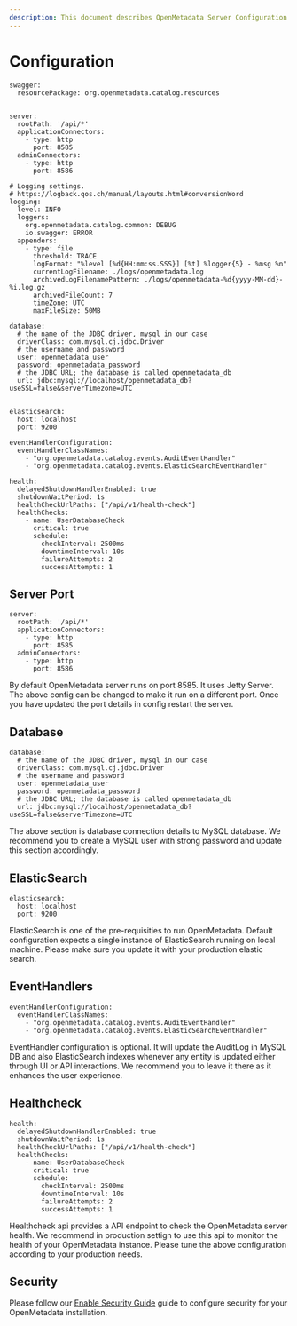 ```yaml
---
description: This document describes OpenMetadata Server Configuration
---
```


# Configuration

```text
swagger:
  resourcePackage: org.openmetadata.catalog.resources


server:
  rootPath: '/api/*'
  applicationConnectors:
    - type: http
      port: 8585
  adminConnectors:
    - type: http
      port: 8586

# Logging settings.
# https://logback.qos.ch/manual/layouts.html#conversionWord
logging:
  level: INFO
  loggers:
    org.openmetadata.catalog.common: DEBUG
    io.swagger: ERROR
  appenders:
    - type: file
      threshold: TRACE
      logFormat: "%level [%d{HH:mm:ss.SSS}] [%t] %logger{5} - %msg %n"
      currentLogFilename: ./logs/openmetadata.log
      archivedLogFilenamePattern: ./logs/openmetadata-%d{yyyy-MM-dd}-%i.log.gz
      archivedFileCount: 7
      timeZone: UTC
      maxFileSize: 50MB

database:
  # the name of the JDBC driver, mysql in our case
  driverClass: com.mysql.cj.jdbc.Driver
  # the username and password
  user: openmetadata_user
  password: openmetadata_password
  # the JDBC URL; the database is called openmetadata_db
  url: jdbc:mysql://localhost/openmetadata_db?useSSL=false&serverTimezone=UTC


elasticsearch:
  host: localhost
  port: 9200

eventHandlerConfiguration:
  eventHandlerClassNames:
    - "org.openmetadata.catalog.events.AuditEventHandler"
    - "org.openmetadata.catalog.events.ElasticSearchEventHandler"

health:
  delayedShutdownHandlerEnabled: true
  shutdownWaitPeriod: 1s
  healthCheckUrlPaths: ["/api/v1/health-check"]
  healthChecks:
    - name: UserDatabaseCheck
      critical: true
      schedule:
        checkInterval: 2500ms
        downtimeInterval: 10s
        failureAttempts: 2
        successAttempts: 1
```

## Server Port

```text
server:
  rootPath: '/api/*'
  applicationConnectors:
    - type: http
      port: 8585
  adminConnectors:
    - type: http
      port: 8586
```

By default OpenMetadata server runs on port 8585. It uses Jetty Server. The above config can be changed to make it run on a different port. Once you have updated the port details in config restart the server.

## Database

```text
database:
  # the name of the JDBC driver, mysql in our case
  driverClass: com.mysql.cj.jdbc.Driver
  # the username and password
  user: openmetadata_user
  password: openmetadata_password
  # the JDBC URL; the database is called openmetadata_db
  url: jdbc:mysql://localhost/openmetadata_db?useSSL=false&serverTimezone=UTC
```

The above section is database connection details to MySQL database. We recommend you to create a MySQL user with strong password and update this section accordingly.

## ElasticSearch

```text
elasticsearch:
  host: localhost
  port: 9200
```

ElasticSearch is one of the pre-requisities to run OpenMetadata. Default configuration expects a single instance of ElasticSearch running on local machine. Please make sure you update it with your production elastic search.

## EventHandlers

```text
eventHandlerConfiguration:
  eventHandlerClassNames:
    - "org.openmetadata.catalog.events.AuditEventHandler"
    - "org.openmetadata.catalog.events.ElasticSearchEventHandler"
```

EventHandler configuration is optional. It will update the AuditLog in MySQL DB and also ElasticSearch indexes whenever any entity is updated either through UI or API interactions. We recommend you to leave it there as it enhances the user experience.

## Healthcheck

```text
health:
  delayedShutdownHandlerEnabled: true
  shutdownWaitPeriod: 1s
  healthCheckUrlPaths: ["/api/v1/health-check"]
  healthChecks:
    - name: UserDatabaseCheck
      critical: true
      schedule:
        checkInterval: 2500ms
        downtimeInterval: 10s
        failureAttempts: 2
        successAttempts: 1
```

Healthcheck api provides a API endpoint to check the OpenMetadata server health. We recommend in production settign to use this api to monitor the health of your OpenMetadata instance. Please tune the above configuration according to your production needs.

## Security

Please follow our [Enable Security Guide](https://github.com/open-metadata/OpenMetadata/tree/63c66391cf27d4d77c4b5c21750d9c09bfa44049/install/enable-security.md) guide to configure security for your OpenMetadata installation.

